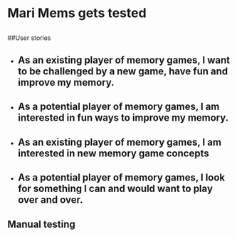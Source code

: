 # Mari Mems gets tested 

## 

##User stories 
- As an existing player of memory games, I want to be challenged by a new game, have fun and improve my memory.
    -
- As a potential player of memory games, I am interested in fun ways to improve my memory.
    - 
- As an existing player of memory games, I am interested in new memory game concepts
    - 
- As a potential player of memory games, I look for something I can and would want to play over and over. 
    - 

    
## Manual testing 